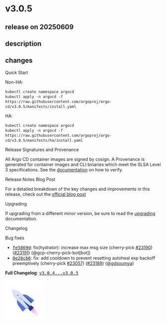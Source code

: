 # v3.0.5

## release on 20250609
## description
## changes
Quick Start

Non-HA:

    kubectl create namespace argocd
    kubectl apply -n argocd -f https://raw.githubusercontent.com/argoproj/argo-cd/v3.0.5/manifests/install.yaml

HA:

    kubectl create namespace argocd
    kubectl apply -n argocd -f https://raw.githubusercontent.com/argoproj/argo-cd/v3.0.5/manifests/ha/install.yaml

Release Signatures and Provenance

All Argo CD container images are signed by cosign. A Provenance is generated for container images and CLI binaries which meet the SLSA Level 3 specifications. See the <a href="https://argo-cd.readthedocs.io/en/stable/operator-manual/signed-release-assets" rel="nofollow">documentation</a> on how to verify.

Release Notes Blog Post

For a detailed breakdown of the key changes and improvements in this release, check out the <a href="https://blog.argoproj.io/argo-cd-v2-14-release-candidate-57a664791e2a" rel="nofollow">official blog post</a>

Upgrading

If upgrading from a different minor version, be sure to read the <a href="https://argo-cd.readthedocs.io/en/stable/operator-manual/upgrading/overview/" rel="nofollow">upgrading</a> documentation.

Changelog

Bug fixes

* <a class="commit-link" data-hovercard-type="commit" data-hovercard-url="https://github.com/argoproj/argo-cd/commit/fe5869d59a807612440ac305a96ef74cd80622ef/hovercard" href="https://github.com/argoproj/argo-cd/commit/fe5869d59a807612440ac305a96ef74cd80622ef"><tt>fe5869d</tt></a>: fix(hydrator): increase max msg size (cherry-pick <a class="issue-link js-issue-link" data-error-text="Failed to load title" data-id="3098486606" data-permission-text="Title is private" data-url="https://github.com/argoproj/argo-cd/issues/23190" data-hovercard-type="pull_request" data-hovercard-url="/argoproj/argo-cd/pull/23190/hovercard" href="https://github.com/argoproj/argo-cd/pull/23190">#23190</a>) (<a class="issue-link js-issue-link" data-error-text="Failed to load title" data-id="3098564378" data-permission-text="Title is private" data-url="https://github.com/argoproj/argo-cd/issues/23191" data-hovercard-type="pull_request" data-hovercard-url="/argoproj/argo-cd/pull/23191/hovercard" href="https://github.com/argoproj/argo-cd/pull/23191">#23191</a>) (@gcp-cherry-pick-bot[bot])
* <a class="commit-link" data-hovercard-type="commit" data-hovercard-url="https://github.com/argoproj/argo-cd/commit/0e20cb60a834e09ea5a292f18e2700524063fa46/hovercard" href="https://github.com/argoproj/argo-cd/commit/0e20cb60a834e09ea5a292f18e2700524063fa46"><tt>0e20cb6</tt></a>: fix: add cooldown to prevent resetting autoheal exp backoff preemptively (cherry-pick <a class="issue-link js-issue-link" data-error-text="Failed to load title" data-id="3076289376" data-permission-text="Title is private" data-url="https://github.com/argoproj/argo-cd/issues/23057" data-hovercard-type="pull_request" data-hovercard-url="/argoproj/argo-cd/pull/23057/hovercard" href="https://github.com/argoproj/argo-cd/pull/23057">#23057</a>) (<a class="issue-link js-issue-link" data-error-text="Failed to load title" data-id="3098094013" data-permission-text="Title is private" data-url="https://github.com/argoproj/argo-cd/issues/23189" data-hovercard-type="pull_request" data-hovercard-url="/argoproj/argo-cd/pull/23189/hovercard" href="https://github.com/argoproj/argo-cd/pull/23189">#23189</a>) (<a class="user-mention notranslate" data-hovercard-type="user" data-hovercard-url="/users/gdsoumya/hovercard" data-octo-click="hovercard-link-click" data-octo-dimensions="link_type:self" href="https://github.com/gdsoumya">@gdsoumya</a>)

<strong>Full Changelog</strong>: <a class="commit-link" href="https://github.com/argoproj/argo-cd/compare/v3.0.4...v3.0.5"><tt>v3.0.4...v3.0.5</tt></a>

<a href="https://argoproj.github.io/cd/" rel="nofollow"><img src="https://raw.githubusercontent.com/argoproj/argo-site/master/content/pages/cd/gitops-cd.png" width="25%" style="max-width: 100%; height: auto;"></a>


